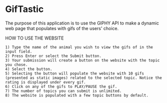 # GifTastic

The purpose of this application is to use the GIPHY API to make a dynamic web page that populates with gifs of the users' choice. 

HOW TO USE THE WEBSITE

    1) Type the name of the animal you wish to view the gifs of in the input field.
    2) Press Enter or select the Submit button.
    3) Your submission will create a button on the website with the topic you chose.
    4) Select the button.
    5) Selecting the button will populate the website with 10 gifs (presented as static images) related to the selected topic. Notice the rating is displayed under every gif.
    6) Click on any of the gifs to PLAY/PAUSE the gif.
    7) The number of topics you can submit is unlimited.
    8) The website is populated with a few topic buttons by default.
